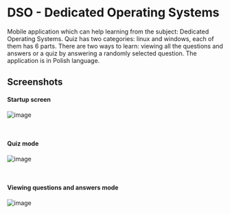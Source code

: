 # DSO - Dedicated Operating Systems
Mobile application which can help learning from the subject:  Dedicated Operating Systems. Quiz has two categories: linux and windows, each of them has 6 parts. There are two ways to learn: viewing all the questions and answers or a quiz by answering a randomly selected question. The application is in Polish language.
## Screenshots
<h4 align="left">Startup screen</h4>

![image](https://user-images.githubusercontent.com/22658595/136996569-db81b423-098f-4854-835f-2d5abcec0475.png)

<br>
<h4 align="left">Quiz mode</h4>

![image](https://user-images.githubusercontent.com/22658595/136997744-9bd0b7d8-84a4-4b71-977c-ca783925ed34.png)

<br>
<h4 align="left">Viewing questions and answers mode</h4>

![image](https://user-images.githubusercontent.com/22658595/136998017-a8b54c06-31d8-483f-9bd4-bfe9e77f5cd5.png)

<br>